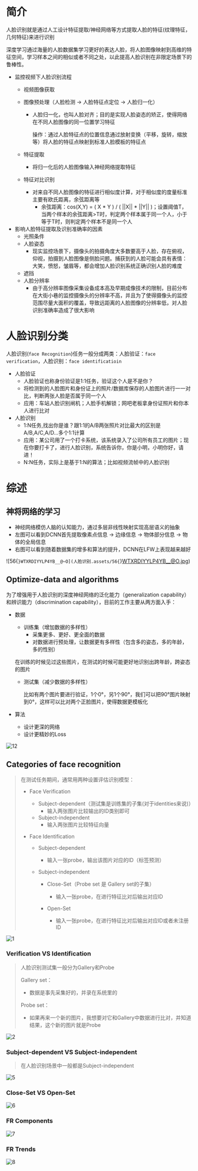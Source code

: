 # 简介

人脸识别就是通过人工设计特征提取/神经网络等方式提取人脸的特征(纹理特征，几何特征)来进行识别

深度学习通过海量的人脸数据集学习更好的表达人脸，将人脸图像映射到高维的特征空间，学习样本之间的相似或者不同之处，以此提高人脸识别在非限定场景下的鲁棒性。

- 监控视频下人脸识别流程
  - 视频图像获取
  
  - 图像预处理（人脸检测 -> 人脸特征点定位 -> 人脸归一化）
  
    - 人脸归一化，也叫人脸对齐；目的是实现人脸姿态的矫正，使得网络在不同人脸图像的同一位置学习特征
  
      操作：通过人脸特征点的位置信息通过放射变换（平移，旋转，缩放等）将人脸的特征点映射到标准人脸模板的特征点
  
  - 特征提取
  
    - 将归一化后的人脸图像输入神经网络提取特征
  
  - 特征对比识别
  
    - 对来自不同人脸图像的特征进行相似度计算，对于相似度的度量标准主要有欧氏距离，余弦距离等
      - 余弦距离：cos(X,Y) = ( X * Y ) / ( ||X|| \* ||Y|| )；设置阈值T，当两个样本的余弦距离>T时，判定两个样本属于同一个人，小于等于T时，则判定两个样本不是同一个人
- 影响人脸特征提取及识别准确率的因素
  - 光照条件
  - 人脸姿态
    - 现实监控场景下，摄像头的拍摄角度大多数要高于人脸，存在俯视，仰视，拍摄到人脸图像是侧脸问题。捕获到的人脸可能会具有表情：大笑，愤怒，皱眉等，都会增加人脸识别系统正确识别人脸的难度
  - 遮挡
  - 人脸分辨率
    - 由于高分辨率图像采集设备成本高及早期成像技术的限制，目前分布在大街小巷的监控摄像头的分辨率不高，并且为了使得摄像头的监控范围尽量大面积的覆盖，导致远距离的人脸图像的分辨率低，对人脸识别准确率造成了很大影响



# 人脸识别分类

人脸识别(`face Recognition`)任务一般分成两类：人脸验证：`face verification`，人脸识别：`face identificatioin`

- 人脸验证
  - 人脸验证也称身份验证是1:1任务，验证这个人是不是你？
  - 将检测到的人脸图片和身份证上的照片/数据库保存的人脸图片进行一一对比，判断两张人脸是否属于同一个人
  - 应用：车站人脸识别闸机；人脸手机解锁；网吧老板拿身份证照片和你本人进行比对
- 人脸识别
  - 1:N任务,找出你是谁？跟1:1的A/B两张照片对比最大的区别是A/B,A/C,A/D...多个1:1计算
  - 应用：某公司用了一个打卡系统，该系统录入了公司所有员工的图片；现在你要打卡了，进行人脸识别，系统告诉你，你是小明，小明你好，请进！
  - N:N任务，实际上是基于1:N的算法；比如视频流帧中的人脸识别



# 综述

## 神将网络的学习

- 神经网络模仿人脑的认知能力，通过多层非线性映射实现高层语义的抽象
- 左图可以看到DCNN首先提取像素点信息 -> 边缘信息 -> 物体部分信息 -> 物体的全局信息
- 右图可以看到随着数据集的增多和算法的提升，DCNN在LFW上表现越来越好

![56{`}WTXRDIYYLP4YB__@~O](人脸识别.assets/56{`}WTXRDIYYLP4YB__@O.jpg) 

## Optimize-data and algorithms

为了增强用于人脸识别的深度神经网络的泛化能力（generalization capability）和辨识能力（discrimination capability），目前的工作主要从两方面入手：

- 数据

  - 训练集（增加数据的多样性）
    - 采集更多、更好、更全面的数据
    - 对数据进行预处理，让数据更有多样性（包含多的姿态，多的年龄，多的性别）

  ​          在训练的时候见过这些图片，在测试的时候可能更好地识别出跨年龄，跨姿态的图片

  - 测试集（减少数据的多样性）

    比如有两个图片要进行验证，1个0°，另1个90°，我们可以把90°图片映射到0°，这样可以比对两个正脸图片，使得数据更模板化

- 算法
  - 设计更深的网络
  - 设计更精妙的Loss

![12](人脸识别.assets/12.jpg) 



## Categories of face recognition

> 在测试任务期间，通常用两种设置评估识别模型：
>
> - Face Verification
>
>   - Subject-dependent（测试集是训练集的子集(对于identities来说)）
>     - 输入两张图片比较输出的ID类别即可
>   - Subject-independent
>     - 输入两张图片比较特征向量
>
> - Face Identification
>
>   - Subject-dependent
>
>     - 输入一张probe，输出该图片对应的ID（标签预测）
>
>   - Subject-independent
>
>     - Close-Set（Probe set 是 Gallery set的子集）
>       - 输入一张probe，在进行特征比对后输出对应ID
>
>     - Open-Set
>       - 输入一张probe，在进行特征比对后输出对应ID或者未注册ID

![1](人脸识别.assets/1.jpg) 



### Verification VS Identification

> 人脸识别测试集一般分为Gallery和Probe
>
> Gallery set：
>
> -  数据是事先采集好的，并录在系统里的
>
> Probe set：
>
> - 如果再来一个新的图片，我想要对它和Gallery中数据进行比对，并知道结果，这个新的图片就是Probe

![2](人脸识别.assets/2.jpg) 



### Subject-dependent VS Subject-independent

> 在人脸识别场景中一般都是Subject-independent

![5](人脸识别.assets/5.jpg) 



### Close-Set VS Open-Set

![6](人脸识别.assets/6.jpg) 

### FR Components

 ![7](人脸识别.assets/7-1607613640274.jpg) 



### FR Trends

![8](人脸识别.assets/8.jpg) 